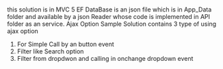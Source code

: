 # 
this solution is in MVC 5 EF
DataBase is an json file which is in App_Data folder and available by a json Reader whose code is implemented in API folder as an service.
Ajax Option Sample Solution contains 3 type of using ajax option 
1. For Simple Call by an button event
2. Filter like Search option
3. Filter from dropdwon and calling in onchange dropdown event 


